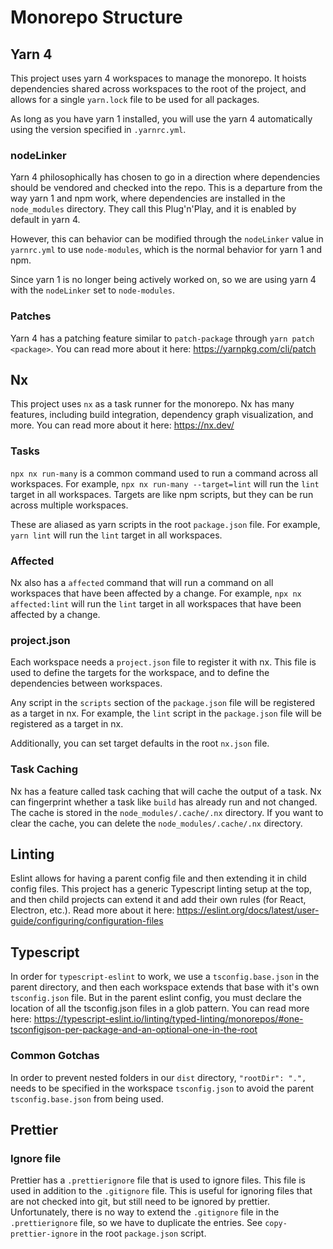 # Monorepo Structure

## Yarn 4

This project uses yarn 4 workspaces to manage the monorepo. It hoists dependencies shared across workspaces to the root of the project, and allows for a single `yarn.lock` file to be used for all packages.

As long as you have yarn 1 installed, you will use the yarn 4 automatically using the version specified in `.yarnrc.yml`.

### nodeLinker

Yarn 4 philosophically has chosen to go in a direction where dependencies should be vendored and checked into the repo. This is a departure from the way yarn 1 and npm work, where dependencies are installed in the `node_modules` directory. They call this Plug'n'Play, and it is enabled by default in yarn 4.

However, this can behavior can be modified through the `nodeLinker` value in `yarnrc.yml` to use `node-modules`, which is the normal behavior for yarn 1 and npm.

Since yarn 1 is no longer being actively worked on, so we are using yarn 4 with the `nodeLinker` set to `node-modules`.

### Patches

Yarn 4 has a patching feature similar to `patch-package` through `yarn patch <package>`. You can read more about it here: https://yarnpkg.com/cli/patch

## Nx

This project uses `nx` as a task runner for the monorepo. Nx has many features, including build integration, dependency graph visualization, and more. You can read more about it here: https://nx.dev/

### Tasks

`npx nx run-many` is a common command used to run a command across all workspaces. For example, `npx nx run-many --target=lint` will run the `lint` target in all workspaces. Targets are like npm scripts, but they can be run across multiple workspaces.

These are aliased as yarn scripts in the root `package.json` file. For example, `yarn lint` will run the `lint` target in all workspaces.

### Affected

Nx also has a `affected` command that will run a command on all workspaces that have been affected by a change. For example, `npx nx affected:lint` will run the `lint` target in all workspaces that have been affected by a change.

### project.json

Each workspace needs a `project.json` file to register it with nx. This file is used to define the targets for the workspace, and to define the dependencies between workspaces.

Any script in the `scripts` section of the `package.json` file will be registered as a target in nx. For example, the `lint` script in the `package.json` file will be registered as a target in nx.

Additionally, you can set target defaults in the root `nx.json` file.

### Task Caching

Nx has a feature called task caching that will cache the output of a task. Nx can fingerprint whether a task like `build` has already run and not changed. The cache is stored in the `node_modules/.cache/.nx` directory. If you want to clear the cache, you can delete the `node_modules/.cache/.nx` directory.

## Linting

Eslint allows for having a parent config file and then extending it in child config files. This project has a generic Typescript linting setup at the top, and then child projects can extend it and add their own rules (for React, Electron, etc.). Read more about it here: https://eslint.org/docs/latest/user-guide/configuring/configuration-files

## Typescript

In order for `typescript-eslint` to work, we use a `tsconfig.base.json` in the parent directory, and then each workspace extends that base with it's own `tsconfig.json` file. But in the parent eslint config, you must declare the location of all the tsconfig.json files in a glob pattern. You can read more here: https://typescript-eslint.io/linting/typed-linting/monorepos/#one-tsconfigjson-per-package-and-an-optional-one-in-the-root

### Common Gotchas

In order to prevent nested folders in our `dist` directory, `"rootDir": ".",` needs to be specified in the workspace `tsconfig.json` to avoid the parent `tsconfig.base.json` from being used.

## Prettier

### Ignore file

Prettier has a `.prettierignore` file that is used to ignore files. This file is used in addition to the `.gitignore` file. This is useful for ignoring files that are not checked into git, but still need to be ignored by prettier. Unfortunately, there is no way to extend the `.gitignore` file in the `.prettierignore` file, so we have to duplicate the entries. See `copy-prettier-ignore` in the root `package.json` script.
